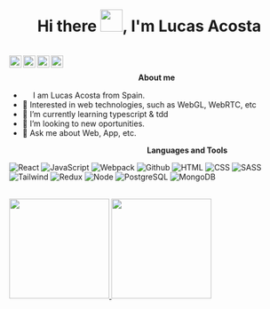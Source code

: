 <h1 align="center">Hi there <img src="https://github.com/sudnyeshtalekar/sudnyeshtalekar/blob/master/Assets/Hi.gif" width="40px">, I'm Lucas Acosta</h1>
<br />
<a href="https://twitter.com/lunactec">
  <img align="left" alt="lucasacosta's Twitter" width="22px" src="https://cdn.jsdelivr.net/npm/simple-icons@v3/icons/twitter.svg" />
</a>
<a href="https://linkedin.com/in/lucas-acosta-bravo">
  <img align="left" alt="Sudnyesh's Linkdein" width="22px" src="https://cdn.jsdelivr.net/npm/simple-icons@v3/icons/linkedin.svg" />
</a>
<a href="https://github.com/LunacTec">
  <img align="left" alt="Sudnyesh's Github" width="22px" src="https://cdn.jsdelivr.net/npm/simple-icons@v3/icons/github.svg" />
</a>
<a href="https://lucasacosta.vercel.app">
  <img align="left"  width="22px" src="https://cdn.jsdelivr.net/npm/simple-icons@3.2.0/icons/write-dot-as.svg" />
</a>
<br />



&nbsp;&nbsp;&nbsp;&nbsp;&nbsp;&nbsp;&nbsp;&nbsp;&nbsp;&nbsp;&nbsp;&nbsp;&nbsp;&nbsp;&nbsp;&nbsp;&nbsp;&nbsp;&nbsp;&nbsp;&nbsp;&nbsp;&nbsp;&nbsp;&nbsp;&nbsp;&nbsp;&nbsp;&nbsp;&nbsp;&nbsp;&nbsp;&nbsp;&nbsp;&nbsp;&nbsp;&nbsp;&nbsp;&nbsp;&nbsp;&nbsp;&nbsp;&nbsp;&nbsp;&nbsp;&nbsp;&nbsp;&nbsp;&nbsp;&nbsp;&nbsp;&nbsp;&nbsp;&nbsp;&nbsp;&nbsp;&nbsp;&nbsp;&nbsp;<b>About me</b> <br>
- <img src ="https://s3.amazonaws.com/pix.iemoji.com/images/emoji/apple/ios-12/256/boy-light-skin-tone.png" height= 15px width = 15px> I am Lucas Acosta from Spain.
- 🔭 Interested in web technologies, such as WebGL, WebRTC, etc
- 🌱 I’m currently learning typescript & tdd
- 👯 I’m looking to new oportunities.
- 💬 Ask me about Web, App, etc.

&nbsp;&nbsp;&nbsp;&nbsp;&nbsp;&nbsp;&nbsp;&nbsp;&nbsp;&nbsp;&nbsp;&nbsp;&nbsp;&nbsp;&nbsp;&nbsp;&nbsp;&nbsp;&nbsp;&nbsp;&nbsp;&nbsp;&nbsp;&nbsp;&nbsp;&nbsp;&nbsp;&nbsp;&nbsp;&nbsp;&nbsp;&nbsp;&nbsp;&nbsp;&nbsp;&nbsp;&nbsp;&nbsp;&nbsp;&nbsp;&nbsp;&nbsp;&nbsp;&nbsp;&nbsp;&nbsp;&nbsp;&nbsp;&nbsp;&nbsp;&nbsp;&nbsp;&nbsp;&nbsp;&nbsp;&nbsp;&nbsp;&nbsp;&nbsp;&nbsp;&nbsp;&nbsp;&nbsp;<b>Languages and Tools</b> <br>

![React](https://img.shields.io/badge/-React-000?&logo=React)
![JavaScript](https://img.shields.io/badge/-JavaScript-000?&logo=JavaScript)
![Webpack](https://img.shields.io/badge/-Webpack-000?&logo=Webpack)
![Github](https://img.shields.io/badge/-Github-000?&logo=Github)
![HTML](https://img.shields.io/badge/-HTML-000?&logo=HTML)
![CSS](https://img.shields.io/badge/-CSS-000?&logo=CSS)
![SASS](https://img.shields.io/badge/-SASS-000?&logo=SASS)
![Tailwind](https://img.shields.io/badge/-Tailwind-000?&logo=Tailwind)
![Redux](https://img.shields.io/badge/-Redux-000?&logo=Redux)
![Node](https://img.shields.io/badge/-Node-000?&logo=Node)
![PostgreSQL](https://img.shields.io/badge/-PostgreSQL-000?&logo=PostgreSQL)
![MongoDB](https://img.shields.io/badge/-MongoDB-000?&logo=MongoDB)

<br />
<a href="https://lucasacosta.vercel.app" target="_blank">
  <img height="180em" src="https://github-readme-stats.vercel.app/api?username=LunacTec&theme=buefy&show_icons=true" />
  <img height="180em" src="https://github-readme-stats.vercel.app/api/top-langs/?username=LunacTec&theme=buefy&layout=compact&langs_count=8" />
</a>



